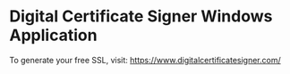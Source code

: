 # Digital Certificate Signer Windows Application


To generate your free SSL, visit:
https://www.digitalcertificatesigner.com/
